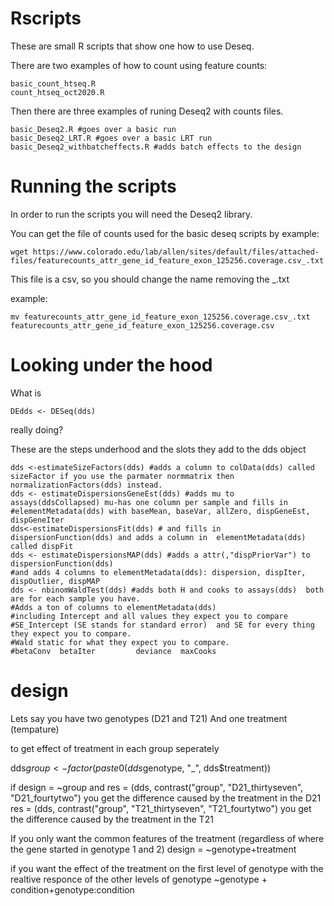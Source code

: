 # Rscripts
These are small R scripts that show one how to use Deseq. 

There are two examples of how to count using feature counts:
```
basic_count_htseq.R
count_htseq_oct2020.R
```
Then there are three examples of runing Deseq2 with counts files. 
```
basic_Deseq2.R #goes over a basic run
basic_Deseq2_LRT.R #goes over a basic LRT run
basic_Deseq2_withbatcheffects.R #adds batch effects to the design
```


# Running the scripts

In order to run the scripts you will need the Deseq2 library. 

You can get the file of counts used for the basic deseq scripts by 
example:
```
wget https://www.colorado.edu/lab/allen/sites/default/files/attached-files/featurecounts_attr_gene_id_feature_exon_125256.coverage.csv_.txt
```

This file is a csv, so you should change the name removing the _.txt

example:

```
mv featurecounts_attr_gene_id_feature_exon_125256.coverage.csv_.txt featurecounts_attr_gene_id_feature_exon_125256.coverage.csv
```
# Looking under the hood
What is 
```
DEdds <- DESeq(dds)
```
really doing?

These are the steps underhood and the slots they add to the dds object
```
dds <-estimateSizeFactors(dds) #adds a column to colData(dds) called sizeFactor if you use the parmater normmatrix then normalizationFactors(dds) instead.
dds <- estimateDispersionsGeneEst(dds) #adds mu to assays(ddsCollapsed) mu-has one column per sample and fills in 
#elementMetadata(dds) with baseMean, baseVar, allZero, dispGeneEst, dispGeneIter
dds<-estimateDispersionsFit(dds) # and fills in dispersionFunction(dds) and adds a column in  elementMetadata(dds) called dispFit
dds <- estimateDispersionsMAP(dds) #adds a attr(,"dispPriorVar") to dispersionFunction(dds) 
#and adds 4 columns to elementMetadata(dds): dispersion, dispIter, dispOutlier, dispMAP
dds <- nbinomWaldTest(dds) #adds both H and cooks to assays(dds)  both are for each sample you have.
#Adds a ton of columns to elementMetadata(dds) 
#including Intercept and all values they expect you to compare 
#SE_Intercept (SE stands for standard error)  and SE for every thing they expect you to compare. 
#Wald static for what they expect you to compare. 
#betaConv  betaIter         deviance  maxCooks
```


# design

Lets say you have two genotypes (D21 and T21)
And one treatment (tempature)


to get effect of treatment in each group seperately

dds$group <- factor(paste0(dds$genotype, "_", dds$treatment))

if design = ~group
and
res = (dds, contrast("group", "D21_thirtyseven", "D21_fourtytwo")
you get the difference caused by the treatment in the D21 
res = (dds, contrast("group", "T21_thirtyseven", "T21_fourtytwo")
you get the difference caused by the treatment in the T21


If you only want the common features of the treatment (regardless of where the gene started in genotype 1 and 2)
design = ~genotype+treatment

if you want the effect of the treatment on the first level of genotype with the realtive responce of the other levels of genotype
~genotype + condition+genotype:condition



